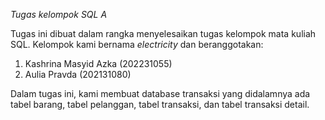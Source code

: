 *Tugas kelompok SQL A*


Tugas ini dibuat dalam rangka menyelesaikan tugas kelompok mata kuliah SQL. 
Kelompok kami bernama *electricity* dan beranggotakan:
1. Kashrina Masyid Azka (202231055)
2. Aulia Pravda (202131080)

Dalam tugas ini, kami membuat database transaksi yang didalamnya ada tabel barang, tabel pelanggan, tabel transaksi, dan tabel transaksi detail.
